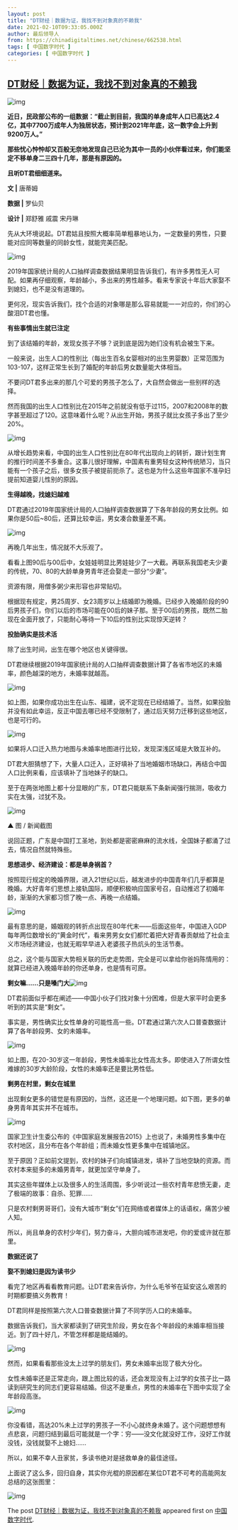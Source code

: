 ```yaml
---
layout: post
title: "DT财经｜数据为证，我找不到对象真的不赖我"
date: 2021-02-10T09:33:05.000Z
author: 最后领导人
from: https://chinadigitaltimes.net/chinese/662538.html
tags: [ 中国数字时代 ]
categories: [ 中国数字时代 ]
---
```

<!--1612949585000-->
[DT财经｜数据为证，我找不到对象真的不赖我](https://chinadigitaltimes.net/chinese/662538.html)
------

<div>
<p><img src="https://chinadigitaltimes.net/chinese/files/2021/02/post-662538-6023a776c06df." alt="img" /></p><p><strong>近日，民政部公布的一组数据：“截止到目前，我国的单身成年人口已高达2.4亿，其中7700万成年人为独居状态，预计到2021年年底，这一数字会上升到9200万人。”</strong></p><p><strong>那些忧心忡忡却又百般无奈地发现自己已沦为其中一员的小伙伴看过来，你们能坚定不移单身二三四十几年，那是有原因的。</strong></p><p><strong>且听DT君细细道来。</strong></p><p><strong>文 |</strong> 唐蒂姆</p><p><strong>数据 |</strong> 罗仙贝</p><p><strong>设计 |</strong> 郑舒雅 戚震 宋丹琳</p><p>先从大环境说起。DT君姑且按照大概率简单粗暴地认为，一定数量的男性，只要能对应同等数量的同龄女性，就能完美匹配。</p><p><img src="https://chinadigitaltimes.net/chinese/files/2021/02/post-662538-6023a778f37a2." alt="img" /></p><p>2019年国家统计局的人口抽样调查数据结果明显告诉我们，有许多男性无人可配。如果再仔细观察，年龄越小，多出来的男性越多。看来专家说十年后大家娶不到媳妇，也不是没有道理的。</p><p>更何况，现实告诉我们，找个合适的对象哪是那么容易就能一一对应的，你们的心酸泪DT君也懂。</p><p><strong>有些事情出生就已注定</strong></p><p>到了该结婚的年龄，发现女孩子不够？说到底是因为她们没有机会被生下来。</p><p>一般来说，出生人口的性别比（每出生百名女婴相对的出生男婴数）正常范围为103-107，这样正常生长到了婚配的年龄后男女数量能大体相当。</p><p>不要问DT君多出来的那几个可爱的男孩子怎么了，大自然会做出一些别样的选择。</p><p>然而我国的出生人口性别比在2015年之前就没有低于过115，2007和2008年的数字甚至超过了120。这意味着什么呢？从出生开始，男孩子就比女孩子多出了至少20%。</p><p><img src="https://chinadigitaltimes.net/chinese/files/2021/02/post-662538-6023a77b32b07." alt="img" /></p><p>从增长趋势来看，中国的出生人口性别比在80年代出现向上的转折，跟计划生育的推行时间差不多重合。这事儿很好理解，中国素有重男轻女这种传统陋习，当只能有一个孩子之后，很多女孩子被提前扼杀了。这也是为什么这些年国家不准孕妇提前知道婴儿性别的原因。</p><p><strong>生得越晚，找媳妇越难</strong></p><p>DT君通过2019年国家统计局的人口抽样调查数据算了下各年龄段的男女比例。如果你是50后~80后，还算比较幸运，男女凑合数量差不离。</p><p><img src="https://chinadigitaltimes.net/chinese/files/2021/02/post-662538-6023a77d50f0a." alt="img" /></p><p>再晚几年出生，情况就不大乐观了。</p><p>看看上图90后与00后中，女娃娃明显比男娃娃少了一大截。再联系我国老夫少妻的传统，70、80的大龄单身男青年还会娶走一部分“少妻”。</p><p>资源有限，用僧多粥少来形容也非常贴切。</p><p>根据现有规定，男25周岁、女23周岁以上结婚即为晚婚。已经步入晚婚阶段的90后男孩子们，你们以后的市场可能在00后的妹子那。至于00后的男孩，既然二胎现在全面开放了，只能耐心等待一下10后的性别比实现惊天逆转？</p><p><strong>投胎确实是技术活</strong></p><p>除了出生时间，出生在哪个地区也关键得很。</p><p>DT君继续根据2019年国家统计局的人口抽样调查数据计算了各省市地区的未婚率，颜色越深的地方，未婚率就越高。</p><p><img src="https://chinadigitaltimes.net/chinese/files/2021/02/post-662538-6023a77f6eb0b." alt="img" /></p><p>如上图，如果你成功出生在山东、福建，说不定现在已经结婚了。当然，如果投胎并没有如此幸运，反正中国去哪已经不受限制了，通过后天努力迁移到这些地区，也是可行的。</p><p><img src="https://chinadigitaltimes.net/chinese/files/2021/02/post-662538-6023a781a1b06." alt="img" /></p><p>如果将人口迁入热力地图与未婚率地图进行比较，发现深浅区域是大致互补的。</p><p>DT君大胆猜想了下，大量人口迁入，正好填补了当地婚姻市场缺口，再结合中国人口比例来看，应该填补了当地妹子的缺口。</p><p>至于在两张地图上都十分显眼的广东，DT君只能联系下条新闻强行揣测，吸收力实在太强，过犹不及。</p><p><img src="https://chinadigitaltimes.net/chinese/files/2021/02/post-662538-6023a7833af03.png" alt="img" /></p><p>▲ 图 / 新闻截图</p><p>说回正题，广东是中国打工圣地，到处都是密密麻麻的流水线，全国妹子都涌了过去，情况自然就特殊些。</p><p><strong>思想进步、经济建设：都是单身祸首？</strong></p><p>按照现行规定的晚婚界限，进入21世纪以后，越发进步的中国青年们几乎都算是晚婚。大好青年们思想上接轨国际，顺便积极响应国家号召，自动推迟了初婚年龄，渐渐的大家都习惯了晚一点、再晚一点结婚。</p><p><img src="https://chinadigitaltimes.net/chinese/files/2021/02/post-662538-6023a7856f0ab." alt="img" /></p><p>最有意思的是，婚姻观的转折点出现在80年代末——后面这些年，中国进入GDP每年两位数增长的“黄金时代”，看来男男女女们都忙着把大好青春贡献给了社会主义市场经济建设，也就无暇早早进入老婆孩子热炕头的生活节奏。</p><p>总之，这个能与国家大势相关联的历史走势图，完全是可以拿给你爸妈陈情用的：就算已经进入晚婚年龄的你还单身，也是情有可原。</p><p><strong>剩女嘛……只是嗓门大</strong><img src="https://chinadigitaltimes.net/chinese/files/2021/02/post-662538-6023a7856f0ab." alt="img" /></p><p>DT君前面似乎都在阐述——中国小伙子们找对象十分困难，但是大家平时会更多听到的其实是“剩女”。</p><p>事实是，男性确实比女性单身的可能性高一些。DT君通过第六次人口普查数据计算了各年龄段男、女的未婚率。</p><p><img src="https://chinadigitaltimes.net/chinese/files/2021/02/post-662538-6023a787a20b9." alt="img" /></p><p>如上图，在20-30岁这一年龄段，男性未婚率比女性高太多。即使进入了所谓女性难嫁的30岁大龄阶段，女性的未婚率还是要比男性低。</p><p><strong>剩男在村里，剩女在城里</strong></p><p>出现剩女更多的错觉是有原因的，当然，这还是一个地理问题。如下图，更多的单身男青年其实并不在城市。</p><p><img src="https://chinadigitaltimes.net/chinese/files/2021/02/post-662538-6023a789d8323." alt="img" /></p><p>国家卫生计生委公布的《中国家庭发展报告2015》上也说了，未婚男性多集中在农村地区，且分布在各个年龄组；而未婚女性更多集中在城镇地区。</p><p>至于原因？正如前文提到，农村的妹子们向城镇进发，填补了当地空缺的资源。而农村本来挺多的未婚男青年，就更加坚守单身了。</p><p>其实这些年媒体上以及很多人的生活周围，多少听说过一些农村青年悲愤无妻，走了极端的故事：自杀、犯罪……</p><p>只是农村剩男哥哥们，没有大城市“剩女”们在网络或者媒体上的话语权，痛苦少被人知。</p><p>所以，尚且单身的农村少年们，努力奋斗，大胆向城市进发吧，你的爱或许就在那里。</p><p><strong>数据还说了</strong></p><p><strong>娶不到媳妇是因为读书少</strong></p><p>看完了地区再看看教育问题。让DT君来告诉你，为什么毛爷爷在延安这么艰苦的时期都要搞义务教育！</p><p>DT君同样是按照第六次人口普查数据计算了不同学历人口的未婚率。</p><p>数据告诉我们，当大家都读到了研究生阶段，男女在各个年龄段的未婚率相当接近。到了四十好几，不管怎样都是能结婚的。</p><p><img src="https://chinadigitaltimes.net/chinese/files/2021/02/post-662538-6023a78c18707." alt="img" /></p><p>然而，如果看看那些没太上过学的朋友们，男女未婚率出现了极大分化。</p><p>女性未婚率还是正常走向，跟上图比较的话，还会发现没有上过学的女孩子比一路读到研究生的同志们更容易结婚。但这不是重点，男性的未婚率在下图中实现了全年龄段高涨。</p><p><img src="https://chinadigitaltimes.net/chinese/files/2021/02/post-662538-6023a78e4c942." alt="img" /></p><p>你没看错，高达20%未上过学的男孩子一不小心就终身未婚了。这个问题想想有点悲哀，问题归结到最后可能就是一个字：穷——没文化就没好工作，没好工作就没钱，没钱就娶不上媳妇……</p><p>所以，如果不幸人丑家贫，多读书绝对是拯救单身的最佳途径。</p><p>上面说了这么多，回归自身，其实你光棍的原因都在某位DT君不可考的高能网友总结的这张图里：</p><p><img src="https://chinadigitaltimes.net/chinese/files/2021/02/post-662538-6023a78fdb37f." alt="img" /></p><p>The post <a rel="nofollow" href="https://chinadigitaltimes.net/chinese/662538.html">DT财经｜数据为证，我找不到对象真的不赖我</a> appeared first on <a rel="nofollow" href="https://chinadigitaltimes.net/chinese">中国数字时代</a>.</p>
</div>
